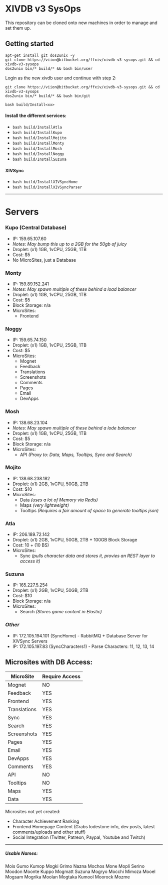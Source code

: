 # XIVDB v3 SysOps

This repository can be cloned onto new machines in order to manage and set them up. 

## Getting started

```
apt-get install git dos2unix -y
git clone https://viion@bitbucket.org/ffxiv/xivdb-v3-sysops.git && cd xivdb-v3-sysops
dos2unix bin/* build/* && bash bin/user
```

Login as the new xivdb user and continue with step 2:

```
git clone https://viion@bitbucket.org/ffxiv/xivdb-v3-sysops.git && cd xivdb-v3-sysops
dos2unix bin/* build/* && bash bin/git

bash build/Install<xx>
```

#### Install the different services:

- `bash build/InstallAtla`
- `bash build/InstallKupo`
- `bash build/InstallMojito`
- `bash build/InstallMonty`
- `bash build/InstallMosh`
- `bash build/InstallNoggy`
- `bash build/InstallSuzuna`

#### XIVSync

- `bash build/InstallXIVSyncHome`
- `bash build/InstallXIVSyncParser`

-----

# Servers
### Kupo (Central Database)

- IP: 159.65.107.60
- *Notes: May bump this up to a 2GB for the 50gb of juicy*
- Droplet: (x1) 1GB, 1vCPU, 25GB, 1TB
- Cost: $5
- No MicroSites, just a Database


### Monty

- IP: 159.89.152.241
- *Notes: May spawn multiple of these behind a load balancer*
- Droplet: (x1) 1GB, 1vCPU, 25GB, 1TB
- Cost: $5
- Block Storage: n/a
- MicroSites:
    - Frontend


### Noggy

- IP: 159.65.74.150
- Droplet: (x1) 1GB, 1vCPU, 25GB, 1TB
- Cost: $5
- MicroSites:
    - Mognet
    - Feedback
    - Translations
    - Screenshots
    - Comments
    - Pages
    - Email
    - DevApps


### Mosh

- IP: 138.68.23.104
- *Notes: May spawn multiple of these behind a lode balancer*
- Droplet: (x1) 1GB, 1vCPU, 25GB, 1TB
- Cost: $5
- Block Storage: n/a
- MicroSites:
    - API *(Proxy to: Data, Maps, Tooltips, Sync and Search)*
    

### Mojito

- IP: 138.68.238.182
- Droplet: (x1) 2GB, 1vCPU, 50GB, 2TB
- Cost: $10
- MicroSites:
    - Data *(uses a lot of Memory via Redis)*
    - Maps *(very lightweight)*
    - Tooltips *(Requires a fair amount of space to generate tooltips json)*

### Atla

- IP: 206.189.72.142
- Droplet: (x1) 2GB, 1vCPU, 50GB, 2TB + 100GB Block Storage
- Cost: $10 + (10$ BS)
- MicroSites:
    - Sync *(pulls character data and stores it, provies an REST layer to access it)*


### Suzuna

- IP: 165.227.5.254
- Droplet: (x1) 2GB, 1vCPU, 50GB, 2TB
- Cost: $10
- Block Storage: n/a
- MicroSites:
    - Search *(Stores game content in Elastic)*
    
### *Other*

- IP: 172.105.194.101 (SyncHome) - RabbitMQ + Database Server for XIVSync Servers
- IP: 172.105.197.83  (SyncCharacters1) - Parse Characters: 11, 12, 13, 14

## Microsites with DB Access:

| MicroSite    | Require Access |
| ------------ | -------------- |
| Mognet       | NO             | 
| Feedback     | YES            | 
| Frontend     | YES            | 
| Translations | YES            | 
| Sync         | YES            | 
| Search       | YES            | 
| Screenshots  | YES            | 
| Pages        | YES            | 
| Email        | YES            | 
| DevApps      | YES            | 
| Comments     | YES            | 
| API          | NO             | 
| Tooltips     | NO             | 
| Maps         | YES            | 
| Data         | YES            | 

Microsites not yet created:

- Character Achievement Ranking
- Frontend Homepage Content (Grabs lodestone info, dev posts, latest comments/uploads and other stuff)
- Social Integration (Twitter, Patreon, Paypal, Youtube and Twitch)


-----


##### Usable Names:

Mois
Gumo
Kumop
Mogki
Grimo
Nazna
Mochos
Mone
Mopli
Serino
Moodon
Moonte
Kuppo
Mogmatt
Suzuna
Mogryo
Mocchi
Mimoza
Mooel
Mogsam
Mogrika
Moolan
Mogtaka
Kumool
Moorock
Mozme


